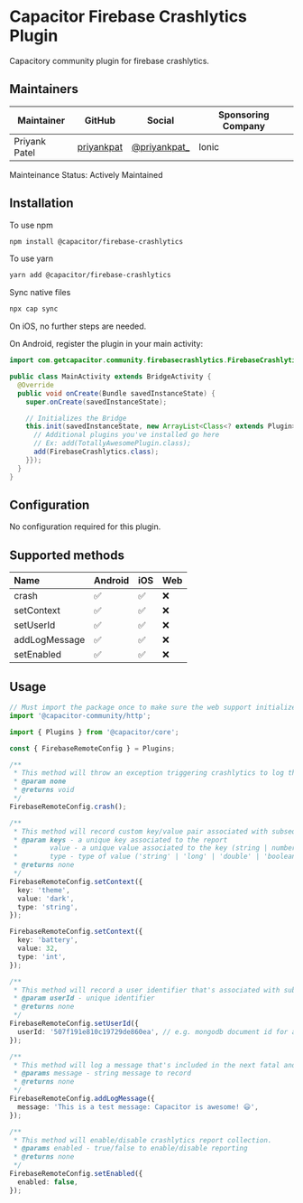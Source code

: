 # Capacitor Firebase Crashlytics Plugin

Capacitory community plugin for firebase crashlytics.

## Maintainers

| Maintainer | GitHub | Social | Sponsoring Company |
| -----------| -------| -------| -------------------|
| Priyank Patel | [priyankpat](https://github.com/priyankpat) | [@priyankpat_](https://twitter.com/priyankpat_) | Ionic |

Mainteinance Status: Actively Maintained

## Installation

To use npm

```bash
npm install @capacitor/firebase-crashlytics
```

To use yarn

```bash
yarn add @capacitor/firebase-crashlytics
```

Sync native files

```bash
npx cap sync
```

On iOS, no further steps are needed.

On Android, register the plugin in your main activity:

```java
import com.getcapacitor.community.firebasecrashlytics.FirebaseCrashlytics;

public class MainActivity extends BridgeActivity {
  @Override
  public void onCreate(Bundle savedInstanceState) {
    super.onCreate(savedInstanceState);

    // Initializes the Bridge
    this.init(savedInstanceState, new ArrayList<Class<? extends Plugin>>() {{
      // Additional plugins you've installed go here
      // Ex: add(TotallyAwesomePlugin.class);
      add(FirebaseCrashlytics.class);
    }});
  }
}
```

## Configuration

No configuration required for this plugin.

## Supported methods

| Name  | Android | iOS | Web
| :---- | :--- | :--- | :--- |
| crash | ✅ | ✅ | ❌ 
| setContext | ✅ | ✅ | ❌ 
| setUserId | ✅ | ✅ | ❌ 
| addLogMessage | ✅ | ✅ | ❌ 
| setEnabled | ✅ | ✅ | ❌ 

## Usage

```typescript
// Must import the package once to make sure the web support initializes
import '@capacitor-community/http';

import { Plugins } from '@capacitor/core';

const { FirebaseRemoteConfig } = Plugins;

/**
 * This method will throw an exception triggering crashlytics to log the event.
 * @param none
 * @returns void
 */
FirebaseRemoteConfig.crash();

/**
 * This method will record custom key/value pair associated with subsequent fatals and non-fatal reports.
 * @param keys - a unique key associated to the report
 *        value - a unique value associated to the key (string | number | boolean)
 *        type - type of value ('string' | 'long' | 'double' | 'boolean' | 'int' | 'float')
 * @returns none
 */
FirebaseRemoteConfig.setContext({
  key: 'theme',
  value: 'dark',
  type: 'string',
});

FirebaseRemoteConfig.setContext({
  key: 'battery',
  value: 32,
  type: 'int',
});

/**
 * This method will record a user identifier that's associated with subsequent fatal and non-fatal reports.
 * @param userId - unique identifier
 * @returns none
 */
FirebaseRemoteConfig.setUserId({
  userId: '507f191e810c19729de860ea', // e.g. mongodb document id for a specific user
});

/**
 * This method will log a message that's included in the next fatal and non-fatal crash.
 * @params message - string message to record
 * @returns none
 */
FirebaseRemoteConfig.addLogMessage({
  message: 'This is a test message: Capacitor is awesome! 😃',
});

/**
 * This method will enable/disable crashlytics report collection.
 * @params enabled - true/false to enable/disable reporting
 * @returns none
 */
FirebaseRemoteConfig.setEnabled({
  enabled: false,
});
```

